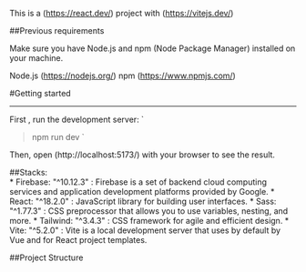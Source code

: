 This is a (https://react.dev/) project with (https://vitejs.dev/)

##Previous requirements

Make sure you have Node.js and npm (Node Package Manager) installed on your machine.

Node.js (https://nodejs.org/)
npm (https://www.npmjs.com/)


#Getting started
***

First , run the development server: 
`
> npm run dev 
`

Then, open (http://localhost:5173/) with your browser to see the result.

##Stacks:  
    * Firebase: "^10.12.3" : Firebase is a set of backend cloud computing services and application development platforms provided by Google.
    * React: "^18.2.0" : JavaScript library for building user interfaces.
    * Sass: "^1.77.3" : CSS preprocessor that allows you to use variables, nesting, and more.
    * Tailwind: "^3.4.3" : CSS framework for agile and efficient design.
    * Vite: "^5.2.0" : Vite is a local development server that uses by default by Vue and for React project templates.


##Project Structure
 
